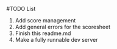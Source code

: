 #TODO List
1. Add score management
1. Add general errors for the scoresheet
1. Finish this readme.md
1. Make a fully runnable dev server
